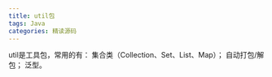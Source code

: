```yaml
---
title: util包
tags: Java
categories: 精读源码
---
```


util是工具包，常用的有：
集合类（Collection、Set、List、Map）；
自动打包/解包；
泛型。
<!-- more -->

